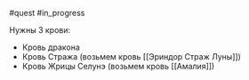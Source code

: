 #quest #in_progress

Нужны 3 крови:

- Кровь дракона
- Кровь Стража (возьмем кровь [[Эриндор Страж Луны]])
- Кровь Жрицы Селунэ (возьмем кровь [[Амалия]])
